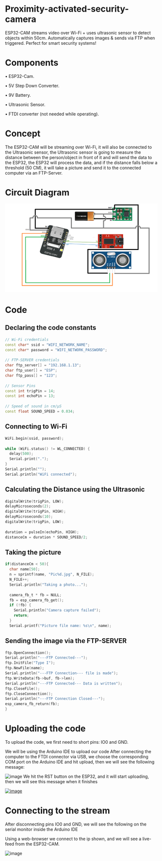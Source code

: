 # Proximity-activated-security-camera
ESP32-CAM streams video over Wi-Fi + uses ultrasonic sensor to detect objects within 50cm. Automatically captures images &amp; sends via FTP when triggered. Perfect for smart security systems!

# Components

•	ESP32-Cam.

•	5V Step Down Converter.

•	9V Battery.

•	Ultrasonic Sensor.

•	FTDI converter (not needed while operating).

# Concept

The ESP32-CAM will be streaming over Wi-Fi, it will also be connected to the Ultrasonic sensor, the Ultrasonic sensor is going to measure the distance between the person/object in front of it and will send the data to the ESP32, the ESP32 will process the data, and if the distance falls below a threshold (50 CM), it will take a picture and send it to the connected computer via an FTP-Server.

# Circuit Diagram

![image](https://github.com/Ahmed-Taha28/Proximity-activated-security-camera/blob/main/images/circuit_diagram.png?raw=true)

# Code

## Declaring the code constants

```cpp
// Wi-Fi credentials
const char* ssid = "WIFI_NETWORK_NAME";
const char* password = "WIFI_NETWORK_PASSWORD";

// FTP-SERVER credentials
char ftp_server[] = "192.168.1.13";
char ftp_user[] = "ESP";
char ftp_pass[] = "123";

// Sensor Pins
const int trigPin = 14;
const int echoPin = 13;

// Speed of sound in cm/μS
const float SOUND_SPEED = 0.034;
```
## Connecting to Wi-Fi
```cpp
WiFi.begin(ssid, password);

while (WiFi.status() != WL_CONNECTED) {
  delay(500);
  Serial.print(".");
}
Serial.println("");
Serial.println("WiFi connected");
```
## Calculating the Distance using the Ultrasonic
```cpp
digitalWrite(trigPin, LOW);
delayMicroseconds(2);
digitalWrite(trigPin, HIGH);
delayMicroseconds(10);
digitalWrite(trigPin, LOW);

duration = pulseIn(echoPin, HIGH);
distanceCm = duration * SOUND_SPEED/2;
```
## Taking the picture
```c
if(distanceCm < 50){
  char name[50];
  n = sprintf(name, "Pic%d.jpg", N_FILE);
  N_FILE++;
  Serial.println("Taking a photo...");
  
  camera_fb_t * fb = NULL;
  fb = esp_camera_fb_get();
  if (!fb) {
    Serial.println("Camera capture failed");
    return;
  }
  Serial.printf("Picture file name: %s\n", name);
```
## Sending the image via the FTP-SERVER
```cpp
ftp.OpenConnection();
Serial.println("---FTP Connected---");
ftp.InitFile("Type I");
ftp.NewFile(name);
Serial.println("---FTP Connection--- file is made");
ftp.WriteData(fb->buf, fb->len);
Serial.println("---FTP Connected--- Data is written");
ftp.CloseFile();
ftp.CloseConnection();
Serial.println("---FTP Connection Closed---");
esp_camera_fb_return(fb);
}
```
# Uploading the code

To upload the code, we first need to short pins: IO0 and GND.

We will be using the Arduino IDE to upload our code
After connecting the computer to the FTDI connector via USB, we choose the corresponding COM port on the Arduino IDE and hit upload, then we will see the following message:

![image](https://github.com/photo.jpg)
We hit the RST button on the ESP32, and it will start uploading, then we will see this message when it finishes

[<img width="623" height="151" alt="image" src="https://github.com/user-attachments/assets/18962bda-3ace-4ab5-aa5f-62ffb6ffc546" />](https://github.com/Ahmed-Taha28/Proximity-activated-security-camera/blob/main/images/start_upload.png)

# Connecting to the stream

After disconnecting pins IO0 and GND, we will see the following on the serial monitor inside the Arduino IDE

Using a web-browser we connect to the ip shown, and we will see a live-feed from the ESP32-CAM.

![image]([(https://github.com/Ahmed-Taha28/Proximity-activated-security-camera/blob/main/images/.png?raw=true)](https://github.com/Ahmed-Taha28/Proximity-activated-security-camera/blob/main/images/upload.png))

